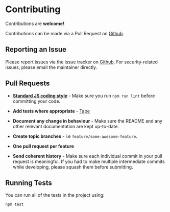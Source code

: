 # Contributing

Contributions are **welcome!**

Contributions can be made via a Pull Request on [Github](https://github.com/mike182uk/tmpdl).

## Reporting an Issue

Please report issues via the issue tracker on [Github](https://github.com/mike182uk/tmpdl). For security-related issues, please email the maintainer directly.

## Pull Requests

- **[Standard JS coding style](http://standardjs.com/index.html)** - Make sure you run `npm run lint` before committing your code.

- **Add tests where appropriate** - [Tape](https://github.com/substack/tape)

- **Document any change in behaviour** - Make sure the README and any other relevant documentation are kept up-to-date.

- **Create topic branches** - i.e `feature/some-awesome-feature`.

- **One pull request per feature**

- **Send coherent history** - Make sure each individual commit in your pull request is meaningful. If you had to make multiple intermediate commits while developing, please squash them before submitting.

## Running Tests

You can run all of the tests in the project using:

```bash
npm test
```
